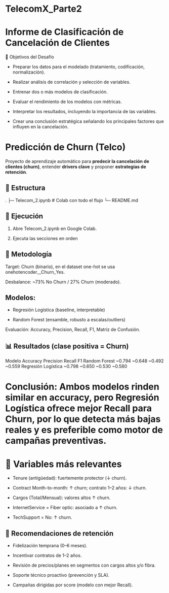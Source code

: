 # TelecomX_Parte2
# Informe de Clasificación de Cancelación de Clientes

🧠 Objetivos del Desafío

- Preparar los datos para el modelado (tratamiento, codificación, normalización).

- Realizar análisis de correlación y selección de variables.

- Entrenar dos o más modelos de clasificación.

- Evaluar el rendimiento de los modelos con métricas.

- Interpretar los resultados, incluyendo la importancia de las variables.

- Crear una conclusión estratégica señalando los principales factores que influyen en la cancelación.

# Predicción de Churn (Telco)

Proyecto de aprendizaje automático para **predecir la cancelación de clientes (churn)**, entender **drivers clave** y proponer **estrategias de retención**.


## 📁 Estructura
.
├─ Telecom_2.ipynb # Colab con todo el flujo
└─ README.md

## 🚀 Ejecución

1. Abre Telecom_2.ipynb en Google Colab.

2. Ejecuta las secciones en orden


## 🧪 Metodología

Target: Churn (binario), en el dataset one-hot se usa onehotencoder__Churn_Yes.

Desbalance: ~73% No Churn / 27% Churn (moderado).

## Modelos:

 - Regresión Logística (baseline, interpretable)

 - Random Forest (ensamble, robusto a escalas/outliers)

Evaluación: Accuracy, Precision, Recall, F1, Matriz de Confusión.

## 📊 Resultados (clase positiva = Churn)
Modelo 	Accuracy	Precision	Recall	F1
Random Forest	~0.794	~0.648	~0.492	~0.559
Regresión Logística	~0.798	~0.650	~0.530	~0.580

# Conclusión: Ambos modelos rinden similar en accuracy, pero Regresión Logística ofrece mejor Recall para Churn, por lo que detecta más bajas reales y es preferible como motor de campañas preventivas.

# 🔎 Variables más relevantes

- Tenure (antigüedad): fuertemente protector (↓ churn).

- Contract Month-to-month: ↑ churn; contrato 1–2 años: ↓ churn.

- Cargos (Total/Mensual): valores altos ↑ churn.

- InternetService = Fiber optic: asociado a ↑ churn.

- TechSupport = No: ↑ churn.

## 🧠 Recomendaciones de retención

- Fidelización temprana (0–6 meses).

- Incentivar contratos de 1–2 años.

- Revisión de precios/planes en segmentos con cargos altos y/o fibra.

- Soporte técnico proactivo (prevención y SLA).

- Campañas dirigidas por score (modelo con mejor Recall).
